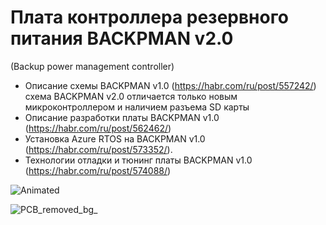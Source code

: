 # Плата контроллера резервного питания BACKPMAN v2.0
 (Backup power management controller)

 - Описание схемы BACKPMAN v1.0 (https://habr.com/ru/post/557242/) схема BACKPMAN v2.0 отличается только новым микроконтроллером и наличием разъема SD карты   
 - Описание разработки платы BACKPMAN v1.0 (https://habr.com/ru/post/562462/)
 - Установка Azure RTOS на BACKPMAN v1.0 (https://habr.com/ru/post/573352/). 
 - Технологии отладки и тюнинг платы BACKPMAN v1.0 (https://habr.com/ru/post/574088/)  
 

![Animated](https://user-images.githubusercontent.com/12375003/130319331-6bef8539-8da9-4f4c-a86c-8b25ab7f2064.gif)

![PCB_removed_bg_](https://user-images.githubusercontent.com/12375003/130354261-314aabf0-ea89-419b-8b6a-3a848bfd4106.png)

